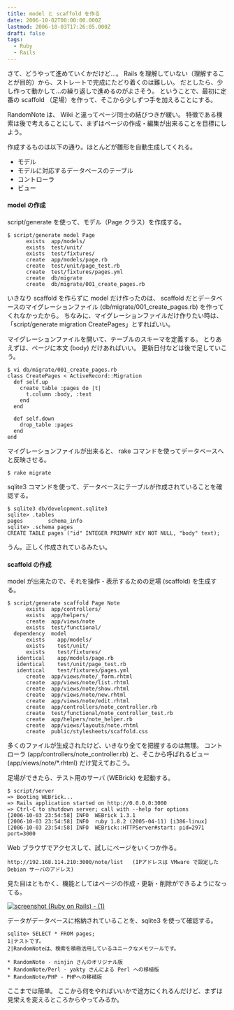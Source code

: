 ```yaml
---
title: model と scaffold を作る
date: 2006-10-02T00:00:00.000Z
lastmod: 2006-10-03T17:26:05.000Z
draft: false
tags:
  - Ruby
  - Rails
---
```


さて、どうやって進めていくかだけど…。 Rails を理解していない（理解することが目的）から、ストレートで完成にたどり着くのは難しい。 だとしたら、少し作って動かして…の繰り返しで進めるのがよさそう。 ということで、最初に定番の scaffold （足場）を作って、そこから少しずつ手を加えることにする。

RandomNote は、 Wiki と違ってページ同士の結びつきが緩い。 特徴である検索は後で考えることにして、まずはページの作成・編集が出来ることを目標にしよう。

作成するものは以下の通り。ほとんどが雛形を自動生成してくれる。

* モデル
* モデルに対応するデータベースのテーブル
* コントローラ
* ビュー

#### model の作成

script/generate を使って、モデル（Page クラス）を作成する。

```
$ script/generate model Page
      exists  app/models/
      exists  test/unit/
      exists  test/fixtures/
      create  app/models/page.rb
      create  test/unit/page_test.rb
      create  test/fixtures/pages.yml
      create  db/migrate
      create  db/migrate/001_create_pages.rb
```

いきなり scaffold を作らずに model だけ作ったのは、 scaffold だとデータベースのマイグレーションファイル (db/migrate/001\_create\_pages.rb) を作ってくれなかったから。 ちなみに、マイグレーションファイルだけ作りたい時は、「script/generate migration CreatePages」とすればいい。

マイグレーションファイルを開いて、テーブルのスキーマを定義する。 とりあえずは、ページに本文 (body) だけあればいい。 更新日付などは後で足していこう。

```
$ vi db/migrate/001_create_pages.rb
class CreatePages < ActiveRecord::Migration
  def self.up
    create_table :pages do |t|
      t.column :body, :text
    end
  end

  def self.down
    drop_table :pages
  end
end
```

マイグレーションファイルが出来ると、 rake コマンドを使ってデータベースへと反映させる。

```
$ rake migrate
```

sqlite3 コマンドを使って、データベースにテーブルが作成されていることを確認する。

```
$ sqlite3 db/development.sqlite3
sqlite> .tables
pages        schema_info
sqlite> .schema pages
CREATE TABLE pages ("id" INTEGER PRIMARY KEY NOT NULL, "body" text);
```

うん。正しく作成されているみたい。

#### scaffold の作成

model が出来たので、それを操作・表示するための足場 (scaffold) を生成する。

```
$ script/generate scaffold Page Note
      exists  app/controllers/
      exists  app/helpers/
      create  app/views/note
      exists  test/functional/
  dependency  model
      exists    app/models/
      exists    test/unit/
      exists    test/fixtures/
   identical    app/models/page.rb
   identical    test/unit/page_test.rb
   identical    test/fixtures/pages.yml
      create  app/views/note/_form.rhtml
      create  app/views/note/list.rhtml
      create  app/views/note/show.rhtml
      create  app/views/note/new.rhtml
      create  app/views/note/edit.rhtml
      create  app/controllers/note_controller.rb
      create  test/functional/note_controller_test.rb
      create  app/helpers/note_helper.rb
      create  app/views/layouts/note.rhtml
      create  public/stylesheets/scaffold.css
```

多くのファイルが生成されたけど、いきなり全てを把握するのは無理。 コントローラ (app/controllers/note\_controller.rb) と、そこから呼ばれるビュー (app/views/note/\*.rhtml) だけ覚えておこう。

足場ができたら、テスト用のサーバ (WEBrick) を起動する。

```
$ script/server
=> Booting WEBrick...
=> Rails application started on http://0.0.0.0:3000
=> Ctrl-C to shutdown server; call with --help for options
[2006-10-03 23:54:58] INFO  WEBrick 1.3.1
[2006-10-03 23:54:58] INFO  ruby 1.8.2 (2005-04-11) [i386-linux]
[2006-10-03 23:54:58] INFO  WEBrick::HTTPServer#start: pid=2971 port=3000
```

Web ブラウザでアクセスして、試しにページをいくつか作る。

```
http://192.168.114.210:3000/note/list   (IPアドレスは VMware で設定した Debian サーバのアドレス)
```

見た目はともかく、機能としてはページの作成・更新・削除ができるようになってる。

[![screenshot (Ruby on Rails) - (1)](https://farm1.staticflickr.com/91/259916834_9c227ab729.jpg "screenshot (Ruby on Rails) - (1)")](http://www.flickr.com/photos/machu/259916834/)

データがデータベースに格納されていることを、sqlite3 を使って確認する。

```
sqlite> SELECT * FROM pages;
1|テストです。
2|RandomNoteは、検索を積極活用しているユニークなメモツールです。

* RandomNote - ninjin さんのオリジナル版
* RandomNote/Perl - yakty さんによる Perl への移植版
* RandomNote/PHP - PHPへの移植版
```

ここまでは簡単。 ここから何をやればいいかで途方にくれるんだけど、まずは見栄えを変えるところからやってみるか。

